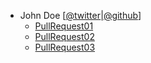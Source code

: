 * John Doe [[@twitter](#)|[@github](#)]
  * [PullRequest01](#)
  * [PullRequest02](#)
  * [PullRequest03](#)
